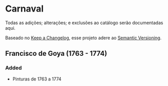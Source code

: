 # Carnaval

Todas as adições; alterações; e exclusões ao catálogo serão documentadas aqui.

Baseado no [Keep a Changelog](https://keepachangelog.com/en/1.1.0/),
 esse projeto adere ao [Semantic Versioning](https://semver.org/spec/v2.0.0.html).

## Francisco de Goya (1763 - 1774)

### Added

- Pinturas de 1763 a 1774
